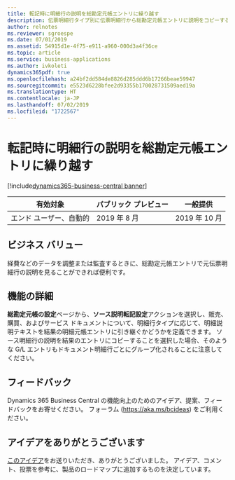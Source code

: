```yaml
---
title: 転記時に明細行の説明を総勘定元帳エントリに繰り越す
description: 伝票明細行タイプ別に伝票明細行から総勘定元帳エントリに説明をコピーすることができます。
author: relnotes
ms.reviewer: sgroespe
ms.date: 07/01/2019
ms.assetid: 54915d1e-4f75-e911-a960-000d3a4f36ce
ms.topic: article
ms.service: business-applications
ms.author: ivkoleti
dynamics365pdf: true
ms.openlocfilehash: a24bf2dd584de8826d285ddd6b17266beae59947
ms.sourcegitcommit: e5523d6228bfee2d93355b170028731509aed19a
ms.translationtype: HT
ms.contentlocale: ja-JP
ms.lasthandoff: 07/02/2019
ms.locfileid: "1722567"
---
```

# <a name="carry-line-descriptions-to-general-ledger-entries-when-posting"></a>転記時に明細行の説明を総勘定元帳エントリに繰り越す
[!include[dynamics365-business-central banner](../includes/dynamics365-business-central.md)]

| 有効対象    |  パブリック プレビュー | 一般提供 | 
| ---------- | ---------- |---------- |
|エンド ユーザー、自動的|2019 年 8 月| 2019 年 10 月|


## <a name="business-value"></a>ビジネス バリュー
<!-- bv start -->
経費などのデータを調整または監査するときに、総勘定元帳エントリで元伝票明細行の説明を見ることができれば便利です。
<!-- bv end -->



## <a name="feature-details"></a>機能の詳細
<!--feature detail start -->
**総勘定元帳の設定**ページから、**ソース説明転記設定**アクションを選択し、販売、購買、およびサービス ドキュメントについて、明細行タイプに応じて、明細説明テキストを結果の明細元帳エントリに引き継ぐかどうかを定義できます。 ソース明細行の説明を結果のエントリにコピーすることを選択した場合、そのような G/L エントリもドキュメント明細行ごとにグループ化されることに注意してください。
<!--feature detail end -->








## <a name="tell-us-what-you-think"></a>フィードバック
Dynamics 365 Business Central の機能向上のためのアイデア、提案、フィードバックをお寄せください。 フォーラム (https://aka.ms/bcideas) をご利用ください。



## <a name="thank-you-for-your-idea"></a>アイデアをありがとうございます
[このアイデア](https://experience.dynamics.com/ideas/idea/?ideaid=1935a4ff-b040-e811-a822-0003ff68bbc0)をお送りいただき、ありがとうございました。 アイデア、コメント、投票を参考に、製品のロードマップに追加するものを決定しています。